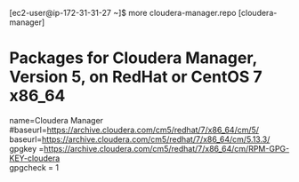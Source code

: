 [ec2-user@ip-172-31-31-27 ~]$ more cloudera-manager.repo 
[cloudera-manager]
# Packages for Cloudera Manager, Version 5, on RedHat or CentOS 7 x86_64           	  
name=Cloudera Manager
#baseurl=https://archive.cloudera.com/cm5/redhat/7/x86_64/cm/5/
baseurl=https://archive.cloudera.com/cm5/redhat/7/x86_64/cm/5.13.3/
gpgkey =https://archive.cloudera.com/cm5/redhat/7/x86_64/cm/RPM-GPG-KEY-cloudera    
gpgcheck = 1


